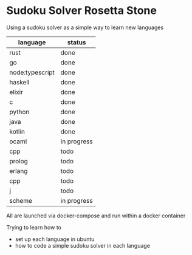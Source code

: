 Sudoku Solver Rosetta Stone
===========================
Using a sudoku solver as a simple way to learn new languages

| language        | status      |
|-----------------|-------------|
| rust            | done        |
| go              | done        |
| node:typescript | done        |
| haskell         | done        |
| elixir          | done        |
| c               | done        |
| python          | done        |
| java            | done        |
| kotlin          | done        |
| ocaml           | in progress |
| cpp             | todo        |
| prolog          | todo        |
| erlang          | todo        |
| cpp             | todo        |
| j               | todo        |
| scheme          | in progress |

All are launched via docker-compose and run within a docker container

Trying to learn how to
- set up each language in ubuntu
- how to code a simple sudoku solver in each language
